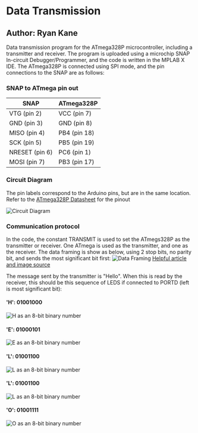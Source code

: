 # Data Transmission
## Author: Ryan Kane


Data transmission program for the ATmega328P microcontroller, including a transmitter and receiver. The program is uploaded using a microchip SNAP In-circuit Debugger/Programmer, and the code is written in the MPLAB X IDE. The ATmega328P is connected using SPI mode, and the pin connections to the SNAP are as follows:


### SNAP to ATmega pin out

SNAP | ATmega328P
-------- | ---------
VTG (pin 2) | VCC (pin 7)
GND (pin 3) | GND (pin 8)
MISO (pin 4) | PB4 (pin 18)
SCK (pin 5) | PB5 (pin 19)
NRESET (pin 6) | PC6 (pin 1)
MOSI (pin 7) | PB3 (pin 17)

### Circuit Diagram
The pin labels correspond to the Arduino pins, but are in the same location.
Refer to the [ATmega328P Datasheet](http://ww1.microchip.com/downloads/en/DeviceDoc/ATmega48A-PA-88A-PA-168A-PA-328-P-DS-DS40002061A.pdf) for the pinout

![Circuit Diagram](assets/CircuitDiagram.PNG)



### Communication protocol

In the code, the constant TRANSMIT is used to set the ATmegs328P as the transmitter or receiver. One ATmega is used as the transmitter, and one as the receiver. The data framing is show as below, using 2 stop bits, no parity bit, and sends the most significant bit first:
![Data Framing](assets/TransmissionFrame.PNG)
[Helpful article and image source](https://forum.arduino.cc/index.php?topic=479134.0)

The message sent by the transmitter is "Hello". When this is read by the receiver, this should be this sequence of LEDS if connected to PORTD (left is most significant bit):
#### 'H': 01001000
![H as an 8-bit binary number](assets/H.jpg)
#### 'E': 01000101
![E as an 8-bit binary number](assets/E.jpg)
#### 'L': 01001100
![L as an 8-bit binary number](assets/L1.jpg)
#### 'L': 01001100
![L as an 8-bit binary number](assets/L2.jpg)
#### 'O': 01001111
![O as an 8-bit binary number](assets/O.jpg)
